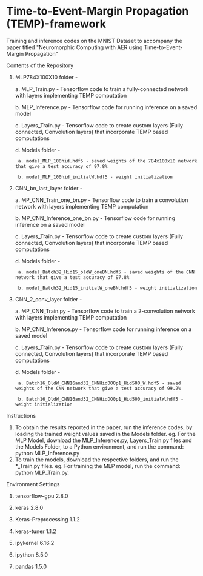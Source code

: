 # Time-to-Event-Margin Propagation (TEMP)-framework 
Training and inference codes on the MNIST Dataset to accompany the paper titled "Neuromorphic Computing with AER using Time-to-Event-Margin Propagation"

Contents of the Repository
1. MLP784X100X10 folder - 

    a. MLP_Train.py - Tensorflow code to train a fully-connected network with layers implementing TEMP computation
    
    b. MLP_Inference.py - Tensorflow code for running inference on a saved model
    
    c. Layers_Train.py - Tensorflow code to create custom layers (Fully connected, Convolution layers) that incorporate TEMP based computations

    d. Models folder -
    
        a. model_MLP_100hid.hdf5 - saved weights of the 784x100x10 network that give a test accuracy of 97.8%
        
        b. model_MLP_100hid_initialW.hdf5 - weight initialization

2. CNN_bn_last_layer folder - 

    a. MP_CNN_Train_one_bn.py - Tensorflow code to train a convolution network with layers implementing TEMP computation
    
    b. MP_CNN_Inference_one_bn.py - Tensorflow code for running inference on a saved model
    
    c. Layers_Train.py - Tensorflow code to create custom layers (Fully connected, Convolution layers) that incorporate TEMP based computations

    d. Models folder -
    
        a. model_Batch32_Hid15_oldW_oneBN.hdf5 - saved weights of the CNN network that give a test accuracy of 97.8%
        
        b. model_Batch32_Hid15_initialW_oneBN.hdf5 - weight initialization

3. CNN_2_conv_layer folder - 

    a. MP_CNN_Train.py - Tensorflow code to train a 2-convolution network with layers implementing TEMP computation
    
    b. MP_CNN_Inference.py - Tensorflow code for running inference on a saved model
    
    c. Layers_Train.py - Tensorflow code to create custom layers (Fully connected, Convolution layers) that incorporate TEMP based computations

    d. Models folder -
    
        a. Batch16_OldW_CNN16and32_CNNHidDO0p1_Hid500_W.hdf5 - saved weights of the CNN network that give a test accuracy of 99.2%
        
        b. Batch16_OldW_CNN16and32_CNNHidDO0p1_Hid500_initialW.hdf5 - weight initialization

Instructions
1. To obtain the results reported in the paper, run the inference codes, by loading the trained weight values saved in the Models folder. 
        eg. For the MLP Model, download the MLP_Inference.py, Layers_Train.py files and the Models Folder, to a Python environment, and run the command:  
        python MLP_Inference.py
2. To train the models, download the respective folders, and run the *_Train.py files.
        eg. For training the MLP model, run the command: python MLP_Train.py. 
        
Environment Settings
    
1. tensorflow-gpu               2.8.0

2. keras                        2.8.0

3. Keras-Preprocessing          1.1.2

4. keras-tuner                  1.1.2

5. ipykernel                    6.16.2

6. ipython                      8.5.0

7. pandas                       1.5.0

